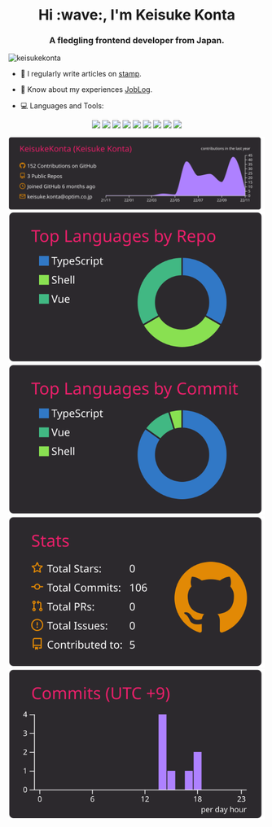 <h1 align="center">Hi :wave:, I'm Keisuke Konta</h1>
<h3 align="center">A fledgling frontend developer from Japan.</h3>

<p align="left">
  <img src="https://komarev.com/ghpvc/?username=keisukekonta&label=Profile%20views&color=0e75b6&style=flat" alt="keisukekonta" />
</p>

- :memo: I regularly write articles on [stamp](https://kb.tokyo.optim.co.jp/open.knowledge/view/1603).

- :memo: Know about my experiences [JobLog](https://joblog.growi.cloud/staff/%E4%BB%8A%E7%94%B0%E6%85%B6%E4%BA%AE).

- :computer: Languages and Tools:

<p align="center">
  <img src="https://img.shields.io/badge/Vue.js-35495E?style=for-the-badge&logo=vuedotjs&logoColor=4FC08D" />
  <img src="https://img.shields.io/badge/Vite-B73BFE?style=for-the-badge&logo=vite&logoColor=FFD62E" />
  <img src="https://img.shields.io/badge/TypeScript-007ACC?style=for-the-badge&logo=typescript&logoColor=white" />
  <img src="https://img.shields.io/badge/Node.js-339933?style=for-the-badge&logo=nodedotjs&logoColor=white" />
  <img src="https://img.shields.io/badge/VSCode-0078D4?style=for-the-badge&logo=visual%20studio%20code&logoColor=white" />
  <img src="https://img.shields.io/badge/prettier-1A2C34?style=for-the-badge&logo=prettier&logoColor=F7BA3E" />
  <img src="https://img.shields.io/badge/eslint-3A33D1?style=for-the-badge&logo=eslint&logoColor=white" />
  <img src="https://img.shields.io/badge/stylelint-000?style=for-the-badge&logo=stylelint&logoColor=white" />
  <img src="https://img.shields.io/badge/Sass-CC6699?style=for-the-badge&logo=sass&logoColor=white" />
</p>

[![KeisukeKonta (Keisuke Konta)](https://raw.githubusercontent.com/KeisukeKonta/github-profile-summary-cards/master/profile-summary-card-output/monokai/0-profile-details.svg)](https://github.com/vn7n24fzkq/github-profile-summary-cards)
[![Top Languages by Repo](https://raw.githubusercontent.com/KeisukeKonta/github-profile-summary-cards/master/profile-summary-card-output/monokai/1-repos-per-language.svg)](https://github.com/vn7n24fzkq/github-profile-summary-cards) [![Top Languages by Commit](https://raw.githubusercontent.com/KeisukeKonta/github-profile-summary-cards/master/profile-summary-card-output/monokai/2-most-commit-language.svg)](https://github.com/vn7n24fzkq/github-profile-summary-cards)
[![Stats](https://raw.githubusercontent.com/KeisukeKonta/github-profile-summary-cards/master/profile-summary-card-output/monokai/3-stats.svg)](https://github.com/vn7n24fzkq/github-profile-summary-cards) [![Commits (UTC +0)](https://raw.githubusercontent.com/KeisukeKonta/github-profile-summary-cards/master/profile-summary-card-output/monokai/4-productive-time.svg)](https://github.com/vn7n24fzkq/github-profile-summary-cards)
